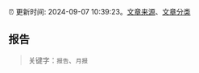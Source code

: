 :alarm_clock: 更新时间: 2024-09-07 10:39:23。[文章来源](/README.md)、[文章分类](/TAGS.md)

## 报告


> 关键字：`报告`、`月报`



